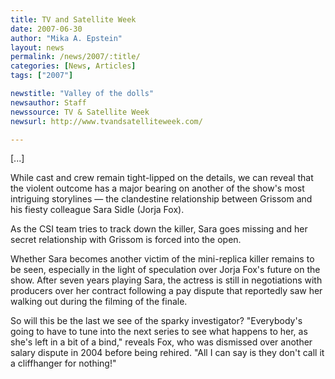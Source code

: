 ```yaml
---
title: TV and Satellite Week
date: 2007-06-30
author: "Mika A. Epstein"
layout: news
permalink: /news/2007/:title/
categories: [News, Articles]
tags: ["2007"]

newstitle: "Valley of the dolls"
newsauthor: Staff  
newssource: TV & Satellite Week  
newsurl: http://www.tvandsatelliteweek.com/  

---
```


[...]

While cast and crew remain tight-lipped on the details, we can reveal that the violent outcome has a major bearing on another of the show's most intriguing storylines &#8212; the clandestine relationship between Grissom and his fiesty colleague Sara Sidle (Jorja Fox).

As the CSI team tries to track down the killer, Sara goes missing and her secret relationship with Grissom is forced into the open.

Whether Sara becomes another victim of the mini-replica killer remains to be seen, especially in the light of speculation over Jorja Fox's future on the show. After seven years playing Sara, the actress is still in negotiations with producers over her contract following a pay dispute that reportedly saw her walking out during the filming of the finale.

So will this be the last we see of the sparky investigator? "Everybody's going to have to tune into the next series to see what happens to her, as she's left in a bit of a bind," reveals Fox, who was dismissed over another salary dispute in 2004 before being rehired. "All I can say is they don't call it a cliffhanger for nothing!"